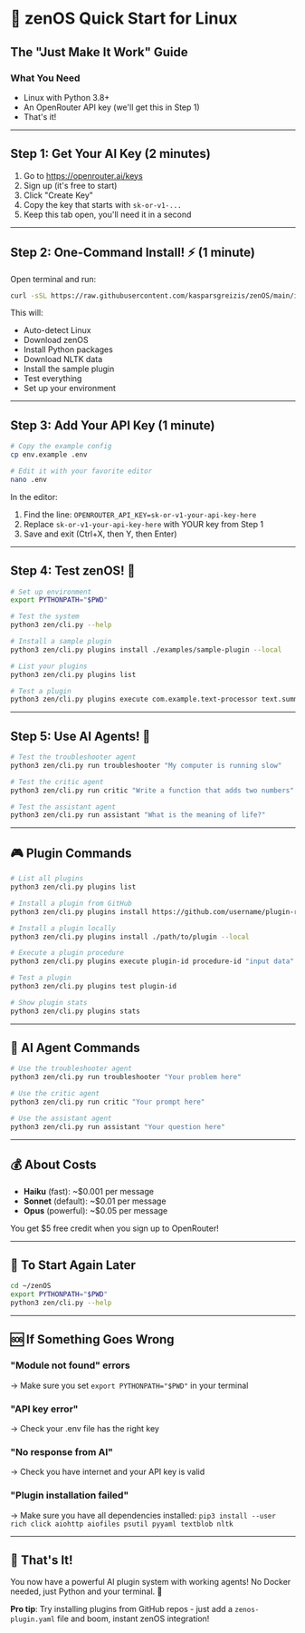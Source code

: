 # 🧘 zenOS Quick Start for Linux
## The "Just Make It Work" Guide

### What You Need
- Linux with Python 3.8+
- An OpenRouter API key (we'll get this in Step 1)
- That's it!

---

## Step 1: Get Your AI Key (2 minutes)
1. Go to https://openrouter.ai/keys
2. Sign up (it's free to start)
3. Click "Create Key"
4. Copy the key that starts with `sk-or-v1-...`
5. Keep this tab open, you'll need it in a second

---

## Step 2: One-Command Install! ⚡ (1 minute)
Open terminal and run:
```bash
curl -sSL https://raw.githubusercontent.com/kasparsgreizis/zenOS/main/install.sh | bash
```

This will:
- Auto-detect Linux
- Download zenOS
- Install Python packages
- Download NLTK data
- Install the sample plugin
- Test everything
- Set up your environment

---

## Step 3: Add Your API Key (1 minute)
```bash
# Copy the example config
cp env.example .env

# Edit it with your favorite editor
nano .env
```

In the editor:
1. Find the line: `OPENROUTER_API_KEY=sk-or-v1-your-api-key-here`
2. Replace `sk-or-v1-your-api-key-here` with YOUR key from Step 1
3. Save and exit (Ctrl+X, then Y, then Enter)

---

## Step 4: Test zenOS! 🎉
```bash
# Set up environment
export PYTHONPATH="$PWD"

# Test the system
python3 zen/cli.py --help

# Install a sample plugin
python3 zen/cli.py plugins install ./examples/sample-plugin --local

# List your plugins
python3 zen/cli.py plugins list

# Test a plugin
python3 zen/cli.py plugins execute com.example.text-processor text.summarize "Hello from zenOS!"
```

---

## Step 5: Use AI Agents! 🤖
```bash
# Test the troubleshooter agent
python3 zen/cli.py run troubleshooter "My computer is running slow"

# Test the critic agent  
python3 zen/cli.py run critic "Write a function that adds two numbers"

# Test the assistant agent
python3 zen/cli.py run assistant "What is the meaning of life?"
```

---

## 🎮 Plugin Commands

```bash
# List all plugins
python3 zen/cli.py plugins list

# Install a plugin from GitHub
python3 zen/cli.py plugins install https://github.com/username/plugin-repo

# Install a plugin locally
python3 zen/cli.py plugins install ./path/to/plugin --local

# Execute a plugin procedure
python3 zen/cli.py plugins execute plugin-id procedure-id "input data"

# Test a plugin
python3 zen/cli.py plugins test plugin-id

# Show plugin stats
python3 zen/cli.py plugins stats
```

---

## 🤖 AI Agent Commands

```bash
# Use the troubleshooter agent
python3 zen/cli.py run troubleshooter "Your problem here"

# Use the critic agent
python3 zen/cli.py run critic "Your prompt here"

# Use the assistant agent
python3 zen/cli.py run assistant "Your question here"
```

---

## 💰 About Costs

- **Haiku** (fast): ~$0.001 per message
- **Sonnet** (default): ~$0.01 per message
- **Opus** (powerful): ~$0.05 per message

You get $5 free credit when you sign up to OpenRouter!

---

## 🔄 To Start Again Later
```bash
cd ~/zenOS
export PYTHONPATH="$PWD"
python3 zen/cli.py --help
```

---

## 🆘 If Something Goes Wrong

### "Module not found" errors
→ Make sure you set `export PYTHONPATH="$PWD"` in your terminal

### "API key error"
→ Check your .env file has the right key

### "No response from AI"
→ Check you have internet and your API key is valid

### "Plugin installation failed"
→ Make sure you have all dependencies installed: `pip3 install --user rich click aiohttp aiofiles psutil pyyaml textblob nltk`

---

## 🎯 That's It!

You now have a powerful AI plugin system with working agents! No Docker needed, just Python and your terminal. 🧘

**Pro tip**: Try installing plugins from GitHub repos - just add a `zenos-plugin.yaml` file and boom, instant zenOS integration!